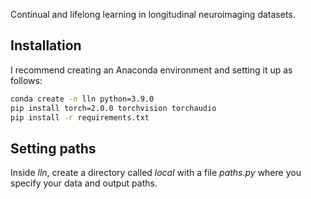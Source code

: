 Continual and lifelong learning in longitudinal neuroimaging datasets.

## Installation
I recommend creating an Anaconda environment and setting it up as follows:

```bash
conda create -n lln python=3.9.0
pip install torch=2.0.0 torchvision torchaudio
pip install -r requirements.txt
```

## Setting paths
Inside *lln*, create a directory called *local* with a file *paths.py* where you specify your data and output paths.